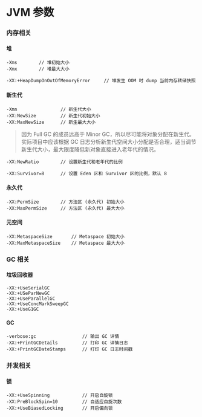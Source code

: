# JVM 参数

### 内存相关
#### 堆
```
-Xms        // 堆初始大小
-Xmx        // 堆最大大小

-XX:+HeapDumpOnOutOfMemoryError     // 堆发生 OOM 时 dump 当前内存转储快照
```

#### 新生代
```
-Xmn                // 新生代大小
-XX:NewSize         // 新生代初始大小
-XX:MaxNewSize      // 新生最大大小
```

> 因为 Full GC 的成员远高于 Minor GC，所以尽可能将对象分配在新生代。实际项目中应该根据 GC 日志分析新生代空间大小分配是否合理，适当调节新生代大小，最大限度降低新对象直接进入老年代的情况。

```
-XX:NewRatio        // 设置新生代和老年代的比例

-XX:Survivor=8      // 设置 Eden 区和 Survivor 区的比例，默认 8
```


#### 永久代
```
-XX:PermSize        // 方法区 (永久代) 初始大小
-XX:MaxPermSize     // 方法区 (永久代) 最大大小
```

#### 元空间
```
-XX:MetaspaceSize       // Metaspace 初始大小
-XX:MaxMetaspaceSize    // Metaspace 最大大小
```


### GC 相关
#### 垃圾回收器
```
-XX:+UseSerialGC
-XX:+USeParNewGC
-XX:+UseParallelGC
-XX:+UseConcMarkSweepGC
-XX:+UseG1GC
```

#### GC
```
-verbose:gc                 // 输出 GC 详情
-XX:+PrintGCDetails         // 打印 GC 详情日志
-XX:+PrintGCDateStamps      // 打印 GC 日志时间戳
```


### 并发相关
#### 锁
```
-XX:+UseSpinning            // 开启自旋锁
-XX:PreBlockSpin=10         // 自适应自旋次数
-XX:+UseBiasedLocking       // 开启偏向锁
```